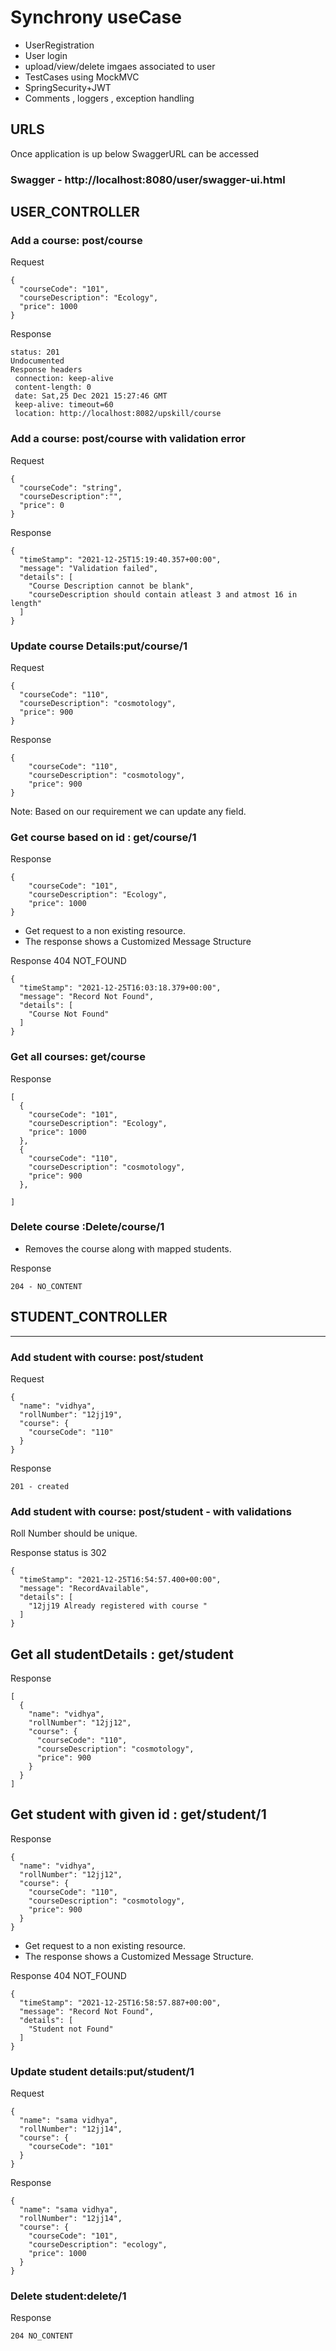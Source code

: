 # Synchrony useCase

- UserRegistration 
- User login
- upload/view/delete imgaes associated to user
- TestCases using MockMVC
- SpringSecurity+JWT
- Comments , loggers , exception handling 

## URLS
Once application is up below SwaggerURL can be accessed
### Swagger - http://localhost:8080/user/swagger-ui.html

## USER_CONTROLLER

### Add a course: post/course

Request
```
{
  "courseCode": "101",
  "courseDescription": "Ecology",
  "price": 1000
}
```

Response 
```
status: 201
Undocumented
Response headers
 connection: keep-alive 
 content-length: 0 
 date: Sat,25 Dec 2021 15:27:46 GMT 
 keep-alive: timeout=60 
 location: http://localhost:8082/upskill/course 
```

### Add a course: post/course with validation error

Request 
```
{
  "courseCode": "string",
  "courseDescription":"",
  "price": 0
}
```
Response 
```
{
  "timeStamp": "2021-12-25T15:19:40.357+00:00",
  "message": "Validation failed",
  "details": [
    "Course Description cannot be blank",
    "courseDescription should contain atleast 3 and atmost 16 in length"
  ]
}
```


### Update course Details:put/course/1

Request 
``` 
{
  "courseCode": "110",
  "courseDescription": "cosmotology",
  "price": 900
}
```

Response 
```
{
    "courseCode": "110",
    "courseDescription": "cosmotology",
    "price": 900
}
```

Note: Based on our requirement we can update any field. 

### Get course based on id : get/course/1

Response
``` 
{
    "courseCode": "101",
    "courseDescription": "Ecology",
    "price": 1000
}
```

* Get request to a non existing resource.
* The response shows a Customized Message Structure

Response  404 NOT_FOUND

```
{
  "timeStamp": "2021-12-25T16:03:18.379+00:00",
  "message": "Record Not Found",
  "details": [
    "Course Not Found"
  ]
}
```

### Get all courses: get/course

Response 
```
[
  {
    "courseCode": "101",
    "courseDescription": "Ecology",
    "price": 1000
  },
  {
    "courseCode": "110",
    "courseDescription": "cosmotology",
    "price": 900
  },
  
]
```

### Delete course :Delete/course/1 

* Removes the course along with mapped students.

Response
```
204 - NO_CONTENT 
```

## STUDENT_CONTROLLER
---------------------

### Add student with course: post/student

Request
``` 
{
  "name": "vidhya",
  "rollNumber": "12jj19",
  "course": {
    "courseCode": "110"
  }
}
```

Response
```
201 - created
```
### Add student with course: post/student - with validations

Roll Number should be unique.

Response status is 302 

```
{
  "timeStamp": "2021-12-25T16:54:57.400+00:00",
  "message": "RecordAvailable",
  "details": [
    "12jj19 Already registered with course "
  ]
}
```

## Get all studentDetails : get/student

Response
```
[
  {
    "name": "vidhya",
    "rollNumber": "12jj12",
    "course": {
      "courseCode": "110",
      "courseDescription": "cosmotology",
      "price": 900
    }
  }
]
```

## Get student with given id : get/student/1

Response
```
{
  "name": "vidhya",
  "rollNumber": "12jj12",
  "course": {
    "courseCode": "110",
    "courseDescription": "cosmotology",
    "price": 900
  }
}
```

* Get request to a non existing resource.
* The response shows a Customized Message Structure.

Response  404 NOT_FOUND 

```
{
  "timeStamp": "2021-12-25T16:58:57.887+00:00",
  "message": "Record Not Found",
  "details": [
    "Student not Found"
  ]
}
```

### Update student details:put/student/1

Request
```
{
  "name": "sama vidhya",
  "rollNumber": "12jj14",
  "course": {
    "courseCode": "101"
  }
}
```
Response
```
{
  "name": "sama vidhya",
  "rollNumber": "12jj14",
  "course": {
    "courseCode": "101",
    "courseDescription": "ecology",
    "price": 1000
  }
}
```
### Delete student:delete/1

Response
```  
204 NO_CONTENT 
```

